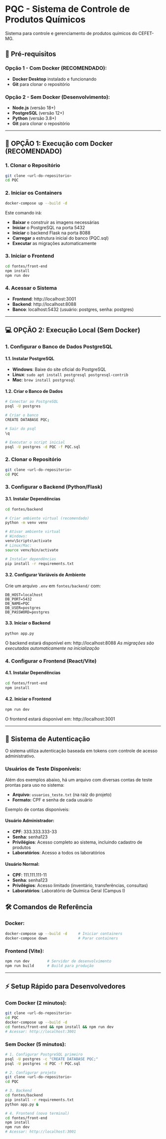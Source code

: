 # PQC - Sistema de Controle de Produtos Químicos

Sistema para controle e gerenciamento de produtos químicos do CEFET-MG.

## 🚀 Pré-requisitos

### Opção 1 - Com Docker (RECOMENDADO):
- **Docker Desktop** instalado e funcionando
- **Git** para clonar o repositório

### Opção 2 - Sem Docker (Desenvolvimento):
- **Node.js** (versão 18+)
- **PostgreSQL** (versão 12+)
- **Python** (versão 3.8+)
- **Git** para clonar o repositório

---

## 🐳 OPÇÃO 1: Execução com Docker (RECOMENDADO)

### 1. Clonar o Repositório
```bash
git clone <url-do-repositorio>
cd PQC
```

### 2. Iniciar os Containers
```bash
docker-compose up --build -d
```

Este comando irá:
- **Baixar** e construir as imagens necessárias
- **Iniciar** o PostgreSQL na porta 5432
- **Iniciar** o backend Flask na porta 8088
- **Carregar** a estrutura inicial do banco (PQC.sql)
- **Executar** as migrações automaticamente

### 3. Iniciar o Frontend
```bash
cd fontes/front-end
npm install
npm run dev
```

### 4. Acessar o Sistema
- **Frontend**: http://localhost:3001
- **Backend**: http://localhost:8088
- **Banco**: localhost:5432 (usuário: postgres, senha: postgres)

---

## 💻 OPÇÃO 2: Execução Local (Sem Docker)

### 1. Configurar o Banco de Dados PostgreSQL

#### 1.1. Instalar PostgreSQL
- **Windows**: Baixe do site oficial do PostgreSQL
- **Linux**: `sudo apt install postgresql postgresql-contrib`
- **Mac**: `brew install postgresql`

#### 1.2. Criar o Banco de Dados
```bash
# Conectar ao PostgreSQL
psql -U postgres

# Criar o banco
CREATE DATABASE PQC;

# Sair do psql
\q

# Executar o script inicial
psql -U postgres -d PQC -f PQC.sql
```

### 2. Clonar o Repositório
```bash
git clone <url-do-repositorio>
cd PQC
```

### 3. Configurar o Backend (Python/Flask)

#### 3.1. Instalar Dependências
```bash
cd fontes/backend

# Criar ambiente virtual (recomendado)
python -m venv venv

# Ativar ambiente virtual
# Windows:
venv\Scripts\activate
# Linux/Mac:
source venv/bin/activate

# Instalar dependências
pip install -r requirements.txt
```

#### 3.2. Configurar Variáveis de Ambiente
Crie um arquivo `.env` em `fontes/backend/` com:
```env
DB_HOST=localhost
DB_PORT=5432
DB_NAME=PQC
DB_USER=postgres
DB_PASSWORD=postgres
```

#### 3.3. Iniciar o Backend
```bash
python app.py
```

O backend estará disponível em: http://localhost:8088
*As migrações são executadas automaticamente na inicialização*

### 4. Configurar o Frontend (React/Vite)

#### 4.1. Instalar Dependências
```bash
cd fontes/front-end
npm install
```

#### 4.2. Iniciar o Frontend
```bash
npm run dev
```

O frontend estará disponível em: http://localhost:3001

---

## 🔐 Sistema de Autenticação

O sistema utiliza autenticação baseada em tokens com controle de acesso administrativo.


### Usuários de Teste Disponíveis:

Além dos exemplos abaixo, há um arquivo com diversas contas de teste prontas para uso no sistema:

- **Arquivo:** `usuarios_teste.txt` (na raiz do projeto)
- **Formato:** CPF e senha de cada usuário

Exemplo de contas disponíveis:

#### **Usuário Administrador:**
- **CPF**: 333.333.333-33
- **Senha**: senha123
- **Privilégios**: Acesso completo ao sistema, incluindo cadastro de produtos
- **Laboratórios**: Acesso a todos os laboratórios

#### **Usuário Normal:**
- **CPF**: 111.111.111-11  
- **Senha**: senha123
- **Privilégios**: Acesso limitado (inventário, transferências, consultas)
- **Laboratórios**: Laboratório de Química Geral (Campus I)

## 🛠️ Comandos de Referência

### Docker:
```bash
docker-compose up --build -d     # Iniciar containers
docker-compose down              # Parar containers
```

### Frontend (Vite):
```bash
npm run dev        # Servidor de desenvolvimento
npm run build      # Build para produção
```

---

## ⚡ Setup Rápido para Desenvolvedores

### Com Docker (2 minutos):
```bash
git clone <url-do-repositorio>
cd PQC
docker-compose up --build -d
cd fontes/front-end && npm install && npm run dev
# Acessar: http://localhost:3001
```

### Sem Docker (5 minutos):
```bash
# 1. Configurar PostgreSQL primeiro
psql -U postgres -c "CREATE DATABASE PQC;"
psql -U postgres -d PQC -f PQC.sql

# 2. Configurar projeto
git clone <url-do-repositorio>
cd PQC

# 3. Backend
cd fontes/backend
pip install -r requirements.txt
python app.py &

# 4. Frontend (novo terminal)
cd fontes/front-end
npm install
npm run dev
# Acessar: http://localhost:3001
```